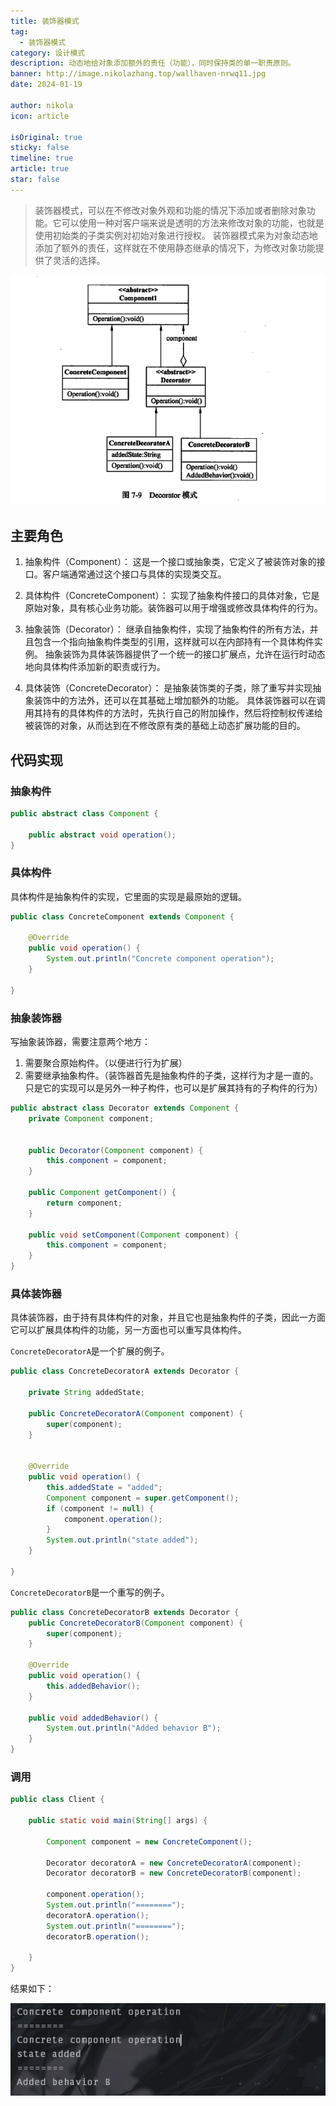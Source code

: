 ```yaml
---
title: 装饰器模式
tag:
  - 装饰器模式
category: 设计模式
description: 动态地给对象添加额外的责任（功能），同时保持类的单一职责原则。
banner: http://image.nikolazhang.top/wallhaven-nrwq11.jpg
date: 2024-01-19

author: nikola
icon: article

isOriginal: true
sticky: false
timeline: true
article: true
star: false
---
```


> 装饰器模式，可以在不修改对象外观和功能的情况下添加或者删除对象功能。它可以使用一种对客户端来说是透明的方法来修改对象的功能，也就是使用初始类的子类实例对初始对象进行授权。
> 装饰器模式来为对象动态地添加了额外的责任，这样就在不使用静态继承的情况下，为修改对象功能提供了灵活的选择。

![20240119150457](https://raw.githubusercontent.com/NikolaZhang/image-blog/main/10-decorator/20240119150457.png)

## 主要角色

1. 抽象构件（Component）：
这是一个接口或抽象类，它定义了被装饰对象的接口。客户端通常通过这个接口与具体的实现类交互。

2. 具体构件（ConcreteComponent）：
实现了抽象构件接口的具体对象，它是原始对象，具有核心业务功能。装饰器可以用于增强或修改具体构件的行为。

3. 抽象装饰（Decorator）：
继承自抽象构件，实现了抽象构件的所有方法，并且包含一个指向抽象构件类型的引用，这样就可以在内部持有一个具体构件实例。
抽象装饰为具体装饰器提供了一个统一的接口扩展点，允许在运行时动态地向具体构件添加新的职责或行为。

4. 具体装饰（ConcreteDecorator）：
是抽象装饰类的子类，除了重写并实现抽象装饰中的方法外，还可以在其基础上增加额外的功能。
具体装饰器可以在调用其持有的具体构件的方法时，先执行自己的附加操作，然后将控制权传递给被装饰的对象，从而达到在不修改原有类的基础上动态扩展功能的目的。

## 代码实现

### 抽象构件

```java
public abstract class Component {
    
    public abstract void operation();
}


```

### 具体构件

具体构件是抽象构件的实现，它里面的实现是最原始的逻辑。

```java
public class ConcreteComponent extends Component {

    @Override
    public void operation() {
        System.out.println("Concrete component operation");
    }
    
}


```

### 抽象装饰器

写抽象装饰器，需要注意两个地方：

1. 需要聚合原始构件。（以便进行行为扩展）
2. 需要继承抽象构件。（装饰器首先是抽象构件的子类，这样行为才是一直的。只是它的实现可以是另外一种子构件，也可以是扩展其持有的子构件的行为）

```java
public abstract class Decorator extends Component {
    private Component component;


    public Decorator(Component component) {
        this.component = component;
    }

    public Component getComponent() {
        return component;
    }

    public void setComponent(Component component) {
        this.component = component;
    }
}


```

### 具体装饰器

具体装饰器，由于持有具体构件的对象，并且它也是抽象构件的子类，因此一方面它可以扩展具体构件的功能，另一方面也可以重写具体构件。

`ConcreteDecoratorA`是一个扩展的例子。

```java
public class ConcreteDecoratorA extends Decorator {

    private String addedState;

    public ConcreteDecoratorA(Component component) {
        super(component);
    }


    @Override
    public void operation() {
        this.addedState = "added";
        Component component = super.getComponent();
        if (component != null) {
            component.operation();
        }
        System.out.println("state added");
    }

}
```

`ConcreteDecoratorB`是一个重写的例子。

```java
public class ConcreteDecoratorB extends Decorator {
    public ConcreteDecoratorB(Component component) {
        super(component);
    }

    @Override
    public void operation() {
        this.addedBehavior();
    }

    public void addedBehavior() {
        System.out.println("Added behavior B");
    }
}
```

### 调用

```java
public class Client {

    public static void main(String[] args) {

        Component component = new ConcreteComponent();

        Decorator decoratorA = new ConcreteDecoratorA(component);
        Decorator decoratorB = new ConcreteDecoratorB(component);

        component.operation();
        System.out.println("========");
        decoratorA.operation();
        System.out.println("========");
        decoratorB.operation();

    }
}
```

结果如下：

![20240120030346](https://raw.githubusercontent.com/NikolaZhang/image-blog/main/10-decorator/20240120030346.png)
